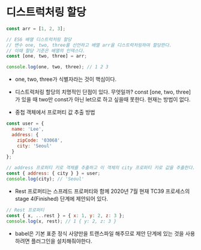 # 디스트럭처링 할당

```js
const arr = [1, 2, 3];

// ES6 배열 디스트럭처링 할당
// 변수 one, two, three를 선언하고 배열 arr을 디스트럭처링하여 할당한다.
// 이때 할당 기준은 배열의 인덱스다.
const [one, two, three] = arr;

console.log(one, two, three); // 1 2 3
```
- one, two, three가 식별자라는 것이 핵심이다.

- 디스트럭처링 할당의 치명적인 단점이 있다. 무엇일까? const [one, two, three] 가 있을 때 two만 const가 아닌 let으로 하고 싶을때 못한다. 현재는 방법이 없다.

- 중첩 객체에서 프로퍼티 값 추출 방법
```js
const user = {
  name: 'Lee',
  address: {
    zipCode: '03068',
    city: 'Seoul'
  }
};

// address 프로퍼티 키로 객체를 추출하고 이 객체의 city 프로퍼티 키로 값을 추출한다.
const { address: { city } } = user;
console.log(city); // 'Seoul'
```

- Rest 프로퍼티는 스프레드 프로퍼티와 함께 2020년 7월 현재 TC39 프로세스의 stage 4(Finished) 단계에 제안되어 있다.
```js
// Rest 프로퍼티
const { x, ...rest } = { x: 1, y: 2, z: 3 };
console.log(x, rest); // 1 { y: 2, z: 3 }
```
- babel은 기본 표준 정식 사양만을 트랜스파일 해주므로 제안 단계에 있는 것을 사용하려면 플러그인을 설치해줘야한다.
